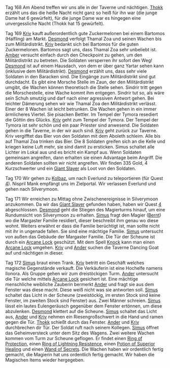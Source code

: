Tag 168
Am Abend treffen wir uns alle in der Taverne und nächtigen. [Thokk](Thokk.md) erzählt uns das die heiße Nacht nicht ganz so heiß für ihn war (die junge Dame hat 6 gewürfelt), für die junge Dame war es hingegen eine unvergessliche Nacht (Thokk hat 15 gewürfelt).

Tag 169
[Kriv](Kriv.md) kauft außerordentlich gute Zuckermelonen bei einem Bartomos (Halfling) am Markt. [Desmond](Desmond.md) verfolgt Thamal Zoa und seinen Wachen bis zum Militärdistrikt. [Kriv](Kriv.md) bedankt sich bei Bartomos für die guten Zuckermelonen. Bartomos sagt uns, dass Thamal Zoa sehr unbeliebt ist.
[Amber](Amber%20Ironfist.md) versucht einfach durch den Checkpoint zu gehen, um den Militärdistrikt zu betreten. Die Soldaten versperren ihr sofort den Weg! [Desmond](Desmond.md) ist auf einem Hausdach, von dem er über ganz Yartar sehen kann (inklusive dem Militärdistrikt). [Desmond](Desmond.md) erzählt uns, dass sehr viele Soldaten in den Baracken sind.
Die Eingänge zum Militärdistrikt sind gut durchdacht. Es gibt eine Morsche Stelle im Zaun, der den Militärdistrikt umgibt, die Wachen können theoretisch die Stelle sehen. Sindrir tritt gegen die Morschestelle, eine Wache kommt ihm entgegen. Sindrir tut so, als wäre sein Schuh smutzig und darf nach einer agressiven Antwort gehen.
Bei leichter Dämerung sehen wir wie Thamal Zoa den Militärdistrikt verlässt. Einer der 8 Wachen ist leicht betrunken. Die Wachen gehen in ein immer ärmlicheres Viertel. Sie pisacken Bettler.
Im Tempel der Tymora resediert die Göttin des Glücks. [Kriv](Kriv.md) geht zum Tempel der Tymora. Der Tempel der Tymora ist sehr schön und ein paar Priester sind anwesend.
Die Soldaten gehen in die Taverne, in der wir auch sind. [Kriv](Kriv.md) geht zurück zur Taverne. Kriv vergifftet das Bier von den Soldaten mit dem Aboleth schleim. Alle bis auf Thamal Zoa trinken das Bier. Die 8 Soldaten greifen sich an die Kelle und kriegen keine Luft mehr, sie sind damit zu ersticken. Simus schaltet alle Lichter im Lokal aus und es bricht ein Kampf aus. Wenn Soldaten gemeinsam angreifen, dann erhalten sie einen Advantage beim Angriff. Die anderen Soldaten sollten wir nicht angreifen. Wir finden 335 Gold, 4 Kurzschwerter und ein  [Giant Slayer](Giantslayer.md) als Loot von den Soldaten.

Tag 170
Wir gehen zu [Kolbaz](NPCs#Kolbaz), um nach Everlund zu teleportieren (für Quest [4](Quest%204.md)). Nispril Mank empfängt uns im Zielportal. Wir verlassen Everlund und gehen nach Silverymoon.

Tag 171
Wir erreichen zu Mittag ohne Zwischenereignisse in Silverymoon anzukommen. Da wir das [Giant Slayer](Giantslayer.md) gefunden haben, haben wir Quest [4](Quest%204.md) abgeschlossen. [Desmond](Desmond.md) geht die Stiegen des Magierturms hinauf, um eine Rundumsicht von Silverymoon zu erhalten. [Simus](Simus.md) fragt den Magier ([Bernt](NPCs#Bernt)) wo die Margaster Familie residiert, dieser beschreibt ihm genau wo diese wohnt. Weiters erwähnt er dass die Familie berüchtigt ist, man sollte nicht mit ihr in ungenade fallen. Sie sind eine mächtige Familie.
[Simus](Simus.md) untersucht von außen das Gebäude der Margaster Familie. Die Tür der Scheune ist durch ein [Arcane Lock](https://www.dndbeyond.com/spells/2003-arcane-lock) geschützt. Mit dem Spell [Knock](https://www.dndbeyond.com/spells/2162-knock) kann man einen [Arcane Lock](https://www.dndbeyond.com/spells/2003-arcane-lock) umgehen.
[Kriv](Kriv.md) und [Ander](Ander%20Thorngage.md) suchen die Taverne Dancing Goat auf und nächtigen in dieser.

Tag 172
[Simus](Simus.md) braut einen Trank. [Kriv](Kriv.md) betritt ein Geschäft welches magische Gegenstände verkauft. Die Verkäuferin ist eine Hochelfe namens Ilonora.
Als Gruppe gehen wir zum dreistöckigen Turm. [Ander](Ander%20Thorngage.md) untersucht die Tür welche mittels [Arcane Lock](https://www.dndbeyond.com/spells/2003-arcane-lock) gesichert ist. Eine mächtige menschliche weibliche Zauberin bermerkt [Ander](Ander%20Thorngage.md) und fragt sie aus dem Fenster was diese macht. Diese weiß nicht was sie antworten soll.
[Simus](Simus.md) schaltet das Licht in der Scheune (zweistöckig, im ersten Stock sind keine Fenster, im zweiten Stock sind Fenster) aus. Zwei Männer schreien.
[Simus](Simus.md) lässt ein lautes Eulengeräusch gegenüber dem Fenster ertönnen, um diese abzulenken. [Desmond](Desmond.md) klettert auf die Scheune. [Simus](Simus.md) schaltet das Licht aus, [Ander](Ander%20Thorngage.md) und [Kriv](Kriv.md) nehmen ein Riesengroßschwert in die Hand und ramen gegen die Tür. [Thokk](Thokk.md) schießt durch das Fenster.  [Ander](Ander%20Thorngage.md) und [Kriv](Kriv.md) durchbrechen dir Tür. Der Soldat ruft nach seinem Kollegen. [Simus](Simus.md) öffnet das Geheimversteck unter dem Sitz des Wagens. Zwei weitere Wachen kommen vom Turm zur Scheune geflogen. Er findet einen [Ring of Protection](https://www.dndbeyond.com/magic-items/4726-ring-of-protection), einen [Ring of Lightning Resistence](https://www.dndbeyond.com/magic-items/5151-ring-of-lightning-resistance), einen [Potion of Superior Healing](https://www.dndbeyond.com/magic-items/5134-potion-of-healing-superior) und einen [Wand of Secrets](https://www.dndbeyond.com/magic-items/4797-wand-of-secrets). Die Wachen haben wir ordentlich fertig gemacht, die Magierin hat uns ordentlich fertig gemacht. Wir haben die Magischen Items wieder hergegeben.